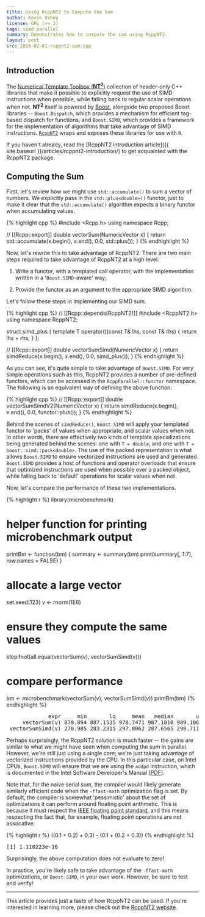 ```yaml
---
title: Using RcppNT2 to Compute the Sum
author: Kevin Ushey
license: GPL (>= 2)
tags: simd parallel
summary: Demonstrates how to compute the sum using RcppNT2.
layout: post
src: 2016-02-01-rcppnt2-sum.cpp
---
```



## Introduction

The [Numerical Template Toolbox (**NT<sup>2</sup>**)](https://github.com/jfalcou/nt2)
collection of header-only C++ libraries that make it
possible to explicitly request the use of SIMD instructions
when possible, while falling back to regular scalar
operations when not. **NT<sup>2</sup>** itself is powered
by [Boost](http://www.boost.org/), alongside two proposed
Boost libraries -- `Boost.Dispatch`, which provides a
mechanism for efficient tag-based dispatch for functions,
and `Boost.SIMD`, which provides a framework for the
implementation of algorithms that take advantage of SIMD
instructions.
[`RcppNT2`](http://rcppcore.github.io/RcppNT2/) wraps
and exposes these libraries for use with `R`.

If you haven't already, read the
[RcppNT2 introduction article]({{ site.baseurl }}/articles/rcppnt2-introduction/)
to get acquainted with the RcppNT2 package.

## Computing the Sum

First, let's review how we might use `std::accumulate()`
to sum a vector of numbers. We explicitly pass in the
`std::plus<double>()` functor, just to make it clear that
the `std::accumulate()` algorithm expects a binary
functor when accumulating values.

{% highlight cpp %}
#include <Rcpp.h>
using namespace Rcpp;

// [[Rcpp::export]]
double vectorSum(NumericVector x) {
   return std::accumulate(x.begin(), x.end(), 0.0, std::plus<double>());
}
{% endhighlight %}

Now, let's rewrite this to take advantage of RcppNT2.
There are two main steps required to take advantage of
RcppNT2 at a high level:

1. Write a functor, with a templated call operator,
with the implementation written in a
'`Boost.SIMD`-aware' way;

2. Provide the functor as an argument to the
appropriate SIMD algorithm.

Let's follow these steps in implementing our SIMD sum.

{% highlight cpp %}
// [[Rcpp::depends(RcppNT2)]]
#include <RcppNT2.h>
using namespace RcppNT2;

struct simd_plus {
   template <typename T>
   T operator()(const T& lhs, const T& rhs) {
      return lhs + rhs;
   }
};

// [[Rcpp::export]]
double vectorSumSimd(NumericVector x) {
   return simdReduce(x.begin(), x.end(), 0.0, simd_plus());
}
{% endhighlight %}

As you can see, it's quite simple to take advantage of
`Boost.SIMD`. For very simple operations such as this,
RcppNT2 provides a number of pre-defined functors,
which can be accessed in the `RcppParallel::functor`
namespace. The following is an equivalent way of defining
the above function:

{% highlight cpp %}
// [[Rcpp::export]]
double vectorSumSimdV2(NumericVector x) {
   return simdReduce(x.begin(), x.end(), 0.0, functor::plus());
}
{% endhighlight %}

Behind the scenes of `simdReduce()`, `Boost.SIMD` will 
apply your templated functor to 'packs' of values when
appropriate, and scalar values when not. In other words,
there are effectively two kinds of template
specializations being generated behind the scenes: one
with `T = double`, and one with `T =
boost::simd::pack<double>`. The use of the packed
representation is what allows `Boost.SIMD` to ensure 
vectorized instructions are used and generated.
`Boost.SIMD` provides a host of functions and operator
overloads that ensure that optimized instructions are
used when possible over a packed object, while falling 
back to 'default' operations for scalar values when not.

Now, let's compare the performance of these two
implementations.

{% highlight r %}
library(microbenchmark)

# helper function for printing microbenchmark output
printBm <- function(bm) {
  summary <- summary(bm)
  print(summary[, 1:7], row.names = FALSE)
}

# allocate a large vector
set.seed(123)
v <- rnorm(1E6)

# ensure they compute the same values
stopifnot(all.equal(vectorSum(v), vectorSumSimd(v)))

# compare performance
bm <- microbenchmark(vectorSum(v), vectorSumSimd(v))
printBm(bm)
{% endhighlight %}



<pre class="output">
             expr     min       lq     mean   median       uq      max
     vectorSum(v) 870.894 887.1535 978.7471 987.1810 989.1060 1792.215
 vectorSumSimd(v) 270.985 283.2315 297.8062 287.6565 298.7115  608.373
</pre>

Perhaps surprisingly, the RcppNT2 solution is much
faster -- the gains are similar to what we might have
seen when computing the sum in parallel. However, we're
still just using a single core; we're just taking
advantage of vectorized instructions provided by the CPU.
In this particular case, on Intel CPUs, `Boost.SIMD` will
ensure that we are using the `addpd` instruction, which
is documented in the Intel Software Developer's Manual 
[[PDF](http://www.intel.com/Assets/en_US/PDF/manual/253666.pdf)].

Note that, for the naive serial sum, the compiler would
likely generate similarly efficient code when the
`-ffast-math` optimization flag is set. By default, the
compiler is somewhat 'pessimistic' about the set of 
optimizations it can perform around floating point
arithmetic. This is because it must respect the
[IEEE floating point standard](https://en.wikipedia.org/wiki/IEEE_floating_point),
and this means respecting the fact that, for example,
floating point operations are not assocative:

{% highlight r %}
((0.1 + 0.2) + 0.3) - (0.1 + (0.2 + 0.3))
{% endhighlight %}



<pre class="output">
[1] 1.110223e-16
</pre>

Surprisingly, the above computation does not evaluate to
zero!

In practice, you're likely safe to take advantage of the
`-ffast-math` optimizations, or `Boost.SIMD`, in your own
work. However, be sure to test and verify!

---

This article provides just a taste of how RcppNT2 can be used.
If you're interested in learning more, please check out the
[RcppNT2 website](http://rcppcore.github.io/RcppNT2/).
